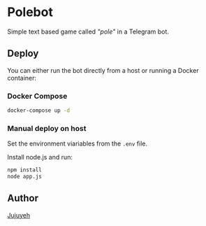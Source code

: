 Polebot
=======

Simple text based game called *"pole"* in a Telegram bot.

Deploy
------

You can either run the bot directly from a host or running a Docker container:

### Docker Compose

```sh
docker-compose up -d
```

### Manual deploy on host

Set the environment viariables from the `.env` file.

Install node.js and run:

```sh
npm install
node app.js
```

Author
------

[Jujuyeh](https://github.com/Jujuyeh)
